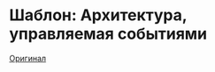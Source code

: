 # Шаблон: Архитектура, управляемая событиями

[Оригинал](https://microservices.io/patterns/data/event-driven-architecture.html)